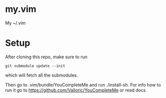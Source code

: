 my.vim
======

My ~/.vim

Setup
=====

After cloning this repo, make sure to run

    git submodule update --init

which will fetch all the submodules.

Then go to .vim/bundle/YouCompleteMe and run ./install-sh.
For info how to run it go to https://github.com/Valloric/YouCompleteMe or read docs
